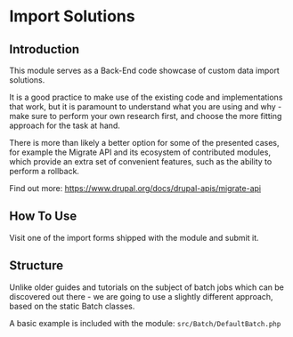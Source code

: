 # Import Solutions

## Introduction

This module serves as a Back-End code showcase of custom data import solutions.

It is a good practice to make use of the existing code and implementations that work,
but it is paramount to understand what you are using and why - make sure to perform
your own research first, and choose the more fitting approach for the task at hand.

There is more than likely a better option for some of the presented cases, for example
the Migrate API and its ecosystem of contributed modules, which provide an extra set
of convenient features, such as the ability to perform a rollback.

Find out more: https://www.drupal.org/docs/drupal-apis/migrate-api

## How To Use

Visit one of the import forms shipped with the module and submit it.

## Structure

Unlike older guides and tutorials on the subject of batch jobs which can be
discovered out there - we are going to use a slightly different approach,
based on the static Batch classes.

A basic example is included with the module: `src/Batch/DefaultBatch.php`
